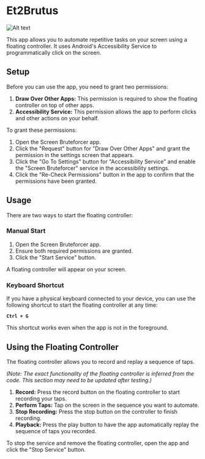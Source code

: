 # Et2Brutus

![Alt text](app/src/main/res/drawable/et2_banner.webp?raw=true "Et2Brutus")

This app allows you to automate repetitive tasks on your screen using a floating controller. It uses Android's Accessibility Service to programmatically click on the screen.

## Setup

Before you can use the app, you need to grant two permissions:

1.  **Draw Over Other Apps:** This permission is required to show the floating controller on top of other apps.
2.  **Accessibility Service:** This permission allows the app to perform clicks and other actions on your behalf.

To grant these permissions:

1.  Open the Screen Bruteforcer app.
2.  Click the "Request" button for "Draw Over Other Apps" and grant the permission in the settings screen that appears.
3.  Click the "Go To Settings" button for "Accessibility Service" and enable the "Screen Bruteforcer" service in the accessibility settings.
4.  Click the "Re-Check Permissions" button in the app to confirm that the permissions have been granted.

## Usage

There are two ways to start the floating controller:

### Manual Start

1.  Open the Screen Bruteforcer app.
2.  Ensure both required permissions are granted.
3.  Click the "Start Service" button.

A floating controller will appear on your screen.

### Keyboard Shortcut

If you have a physical keyboard connected to your device, you can use the following shortcut to start the floating controller at any time:

**`Ctrl + G`**

This shortcut works even when the app is not in the foreground.

## Using the Floating Controller

The floating controller allows you to record and replay a sequence of taps.

*(Note: The exact functionality of the floating controller is inferred from the code. This section may need to be updated after testing.)*

1.  **Record:** Press the record button on the floating controller to start recording your taps.
2.  **Perform Taps:** Tap on the screen in the sequence you want to automate.
3.  **Stop Recording:** Press the stop button on the controller to finish recording.
4.  **Playback:** Press the play button to have the app automatically replay the sequence of taps you recorded.

To stop the service and remove the floating controller, open the app and click the "Stop Service" button.
